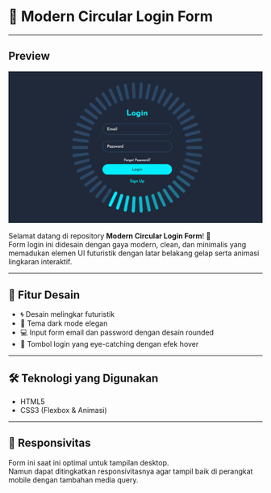 # 🔐 Modern Circular Login Form

---

## Preview

![Login Form Preview](image/snapshot.png)

Selamat datang di repository **Modern Circular Login Form**! 🚀  
Form login ini didesain dengan gaya modern, clean, dan minimalis yang memadukan elemen UI futuristik dengan latar belakang gelap serta animasi lingkaran interaktif.

---

## 🎨 Fitur Desain

- 🌀 Desain melingkar futuristik
- 🌌 Tema dark mode elegan
- 💻 Input form email dan password dengan desain rounded
- 🔑 Tombol login yang eye-catching dengan efek hover

---

## 🛠 Teknologi yang Digunakan

- HTML5
- CSS3 (Flexbox & Animasi)

---

## 📱 Responsivitas

Form ini saat ini optimal untuk tampilan desktop.  
Namun dapat ditingkatkan responsivitasnya agar tampil baik di perangkat mobile dengan tambahan media query.

